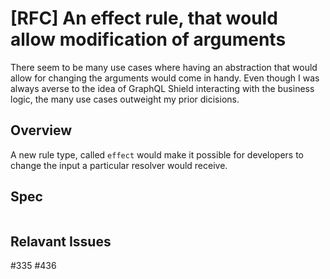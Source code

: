 # [RFC] An effect rule, that would allow modification of arguments

There seem to be many use cases where having an abstraction that would allow for changing the arguments would come in handy.
Even though I was always averse to the idea of GraphQL Shield interacting with the business logic, the many use cases outweight
my prior dicisions.

## Overview

A new rule type, called `effect` would make it possible for developers to change the input a particular resolver would receive.

## Spec

```ts
```

## Relavant Issues

#335 #436
